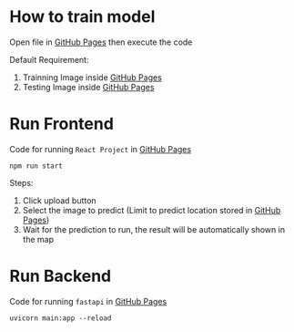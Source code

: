# How to train model

Open file in [GitHub Pages](https://github.com/Marman82/Location-Analyzer-FYP/blob/main/analyzer/CNN.py) then execute the code

Default Requirement:

1. Trainning Image inside [GitHub Pages](https://github.com/Marman82/Location-Analyzer-FYP/tree/main/analyzer/TrainningSet/my_train/my_train)
2. Testing Image inside [GitHub Pages](https://github.com/Marman82/Location-Analyzer-FYP/tree/main/analyzer/TrainningSet/my_test/my_test)

# Run Frontend

Code for running `React Project` in [GitHub Pages](https://github.com/Marman82/Location-Analyzer-FYP/tree/main/map)

```
npm run start
```

Steps:

1. Click upload button
2. Select the image to predict (Limit to predict location stored in [GitHub Pages](https://github.com/Marman82/Location-Analyzer-FYP/blob/main/analyzer/longlat.xlsx))
3. Wait for the prediction to run, the result will be automatically shown in the map

# Run Backend

Code for running `fastapi` in [GitHub Pages](https://github.com/Marman82/Location-Analyzer-FYP/blob/main/analyzer/main.py)

```
uvicorn main:app --reload
```
